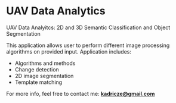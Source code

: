 # UAV Data Analytics
UAV Data Analyitcs: 2D and 3D Semantic Classification and Object Segmentation

This application allows user to perform different image processing algorithms on provided input. Application includes:
* Algorithms and methods
* Change detection
* 2D image segmentation
* Template matching

For more info, feel free to contact me: **kadricze@gmail.com**
